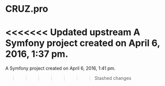 CRUZ.pro
========

<<<<<<< Updated upstream
A Symfony project created on April 6, 2016, 1:37 pm.
=======
A Symfony project created on April 6, 2016, 1:41 pm.
>>>>>>> Stashed changes
